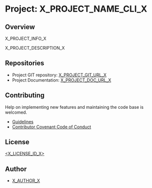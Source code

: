 # Project: X_PROJECT_NAME_CLI_X

## Overview

X_PROJECT_INFO_X

X_PROJECT_DESCRIPTION_X

## Repositories

- Project GIT repository: [X_PROJECT_GIT_URL_X](X_PROJECT_GIT_URL_X)
- Project Documentation: [X_PROJECT_DOC_URL_X](X_PROJECT_DOC_URL_X)

## Contributing

Help on implementing new features and maintaining the code base is welcomed.

- [Guidelines](X_PROJECT_CONTRIBUTING_URL_X)
- [Contributor Covenant Code of Conduct](X_PROJECT_GUILDELINES_URL_X)

## License

[<X_LICENSE_ID_X>](<X_LICENSE_URL_X>)

## Author

- [X_AUTHOR_X](X_AUTHOR_GIT_URLX)
